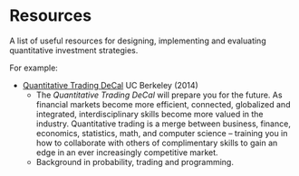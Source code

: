# Resources

A list of useful resources for designing, implementing and evaluating quantitative investment strategies.

For example:

- [Quantitative Trading DeCal](http://www.decal.netquants.org/sp14) UC Berkeley (2014)
    - The *Quantitative Trading DeCal* will prepare you for the future. As financial markets become more efficient, connected, globalized and integrated, interdisciplinary skills become more valued in the industry. Quantitative trading is a merge between business, finance, economics, statistics, math, and computer science – training you in how to collaborate with others of complimentary skills to gain an edge in an ever increasingly competitive market.
    - Background in probability, trading and programming.
